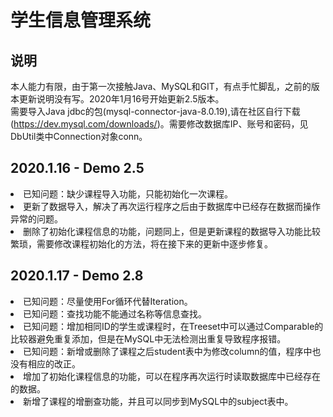 # 学生信息管理系统
## 说明
本人能力有限，由于第一次接触Java、MySQL和GIT，有点手忙脚乱，之前的版本更新说明没有写。2020年1月16号开始更新2.5版本。<br>
需要导入Java jdbc的包(mysql-connector-java-8.0.19),请在社区自行下载(https://dev.mysql.com/downloads/)。需要修改数据库IP、账号和密码，见DbUtil类中Connection对象conn。
## 2020.1.16 - Demo 2.5
<li>已知问题：缺少课程导入功能，只能初始化一次课程。</li>
<li>更新了数据导入，解决了再次运行程序之后由于数据库中已经存在数据而操作异常的问题。</li>
<li>删除了初始化课程信息的功能，问题同上，但是更新课程的数据导入功能比较繁琐，需要修改课程初始化的方法，将在接下来的更新中逐步修复。</li>

## 2020.1.17 - Demo 2.8
<li>已知问题：尽量使用For循环代替Iteration。</li>
<li>已知问题：查找功能不能通过名称等信息查找。</li>
<li>已知问题：增加相同ID的学生或课程时，在Treeset中可以通过Comparable的比较器避免重复添加，但是在MySQL中无法检测出重复导致程序报错。</li>
<li>已知问题：新增或删除了课程之后student表中为修改column的值，程序中也没有相应的改正。</li>
<li>增加了初始化课程信息的功能，可以在程序再次运行时读取数据库中已经存在的数据。</li>
<li>新增了课程的增删查功能，并且可以同步到MySQL中的subject表中。</li>